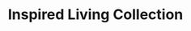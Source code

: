 ---
title: "Inspired Living Collection"
url: /meridian/inspired-living-collection/
shop: Raumausstattung
---